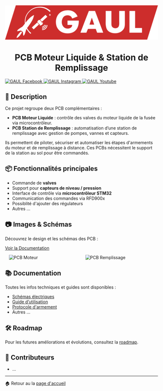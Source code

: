 [![MasterHead](Documentation/GAUL/logo-full.webp)](https://github.com/ton-org/PCB-Moteur-Liquide-Remplissage)

<h1 align="center">PCB Moteur Liquide & Station de Remplissage</h1>

<p align="left">
  <a href="https://www.facebook.com/groupeaerospatialul" target="_blank">
    <img src="https://raw.githubusercontent.com/rahuldkjain/github-profile-readme-generator/master/src/images/icons/Social/facebook.svg" alt="GAUL Facebook" height="30" width="40" />
  </a>
  <a href="https://www.instagram.com/gaul.ul/" target="_blank">
    <img src="https://raw.githubusercontent.com/rahuldkjain/github-profile-readme-generator/master/src/images/icons/Social/instagram.svg" alt="GAUL Instagram" height="30" width="40" />
  </a>
  <a href="https://www.youtube.com/@projetGAUL" target="_blank">
    <img src="https://raw.githubusercontent.com/rahuldkjain/github-profile-readme-generator/master/src/images/icons/Social/youtube.svg" alt="GAUL Youtube" height="30" width="40" />
  </a>
</p>

## 🌟 **Description**

Ce projet regroupe deux PCB complémentaires :  
- **PCB Moteur Liquide** : contrôle des valves du moteur liquide de la fusée via microcontrôleur.  
- **PCB Station de Remplissage** : automatisation d’une station de remplissage avec gestion de pompes, vannes et capteurs.  

Ils permettent de piloter, sécuriser et automatiser les étapes d'armements du moteur et de remplissage à distance. Ces PCBs nécessitent le support de la station au sol pour être commandés.

## 📦 **Fonctionnalités principales**

- Commande de **valves**
- Support pour **capteurs de niveau / pression**
- Interface de contrôle via **microcontrôleur STM32**
- Communication des commandes via RFD900x
- Possiblité d'ajouter des régulateurs
- Autres ...

## 📷 **Images & Schémas**

Découvrez le design et les schémas des PCB :  

[Voir la Documentation](./Documentation/Showcase.md)

<div style="display: flex; justify-content: space-around;">
  <img src="./Documentation/PCB/pcb_moteur.png" alt="PCB Moteur" width="45%">
  <img src="./Documentation/PCB/pcb_remplissage.png" alt="PCB Remplissage" width="45%">
</div>

## 📚 **Documentation**

Toutes les infos techniques et guides sont disponibles :  

- [Schémas électriques](./Documentation/Schemas.md)  
- [Guide d’utilisation](./Documentation/Guide.md)
- [Protocole d'armement](./Documentation/Protocole_Armement.md)
- Autres ...  

## 🛠 **Roadmap**

Pour les futures améliorations et évolutions, consultez la [roadmap](./Documentation/Roadmap.md).

## 👥 **Contributeurs**

- ...

---

🏠 Retour au la [page d'accueil](https://github.com/GAULAvionique)
